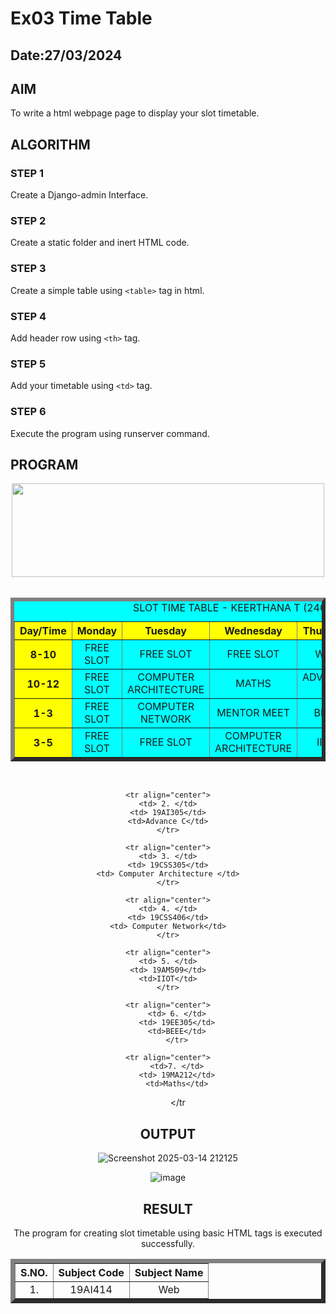 # Ex03 Time Table
## Date:27/03/2024

## AIM
To write a html webpage page to display your slot timetable.

## ALGORITHM
### STEP 1
Create a Django-admin Interface.

### STEP 2
Create a static folder and inert HTML code.

### STEP 3
Create a simple table using ```<table>``` tag in html.

### STEP 4
Add header row using ```<th>``` tag.

### STEP 5
Add your timetable using ```<td>``` tag.

### STEP 6
Execute the program using runserver command.

## PROGRAM

<!DOCTYPE html>
<html lang="en">
<head>
    <meta charset="UTF-8">
    <meta name="viewport" content="width=device-width, initial-scale=1.0">
    <title>Document</title>
</head>
<body>
    <html>
   <title> TIME TABLE </title>
   <body>
   <center>
   <img src="https://encrypted-tbn0.gstatic.com/images?q=tbn:ANd9GcTfVHM7lQHBY3fMmzXE1m0bYnMg3dsccFDu2g&s"height="150px"width="500px">

<br>
<table border="6" bgcolor="cyan" cellspacing="10" cellpadding="10">
<caption> SLOT TIME TABLE - KEERTHANA T (24002841) </caption>
<br>
<tr bgcolor="yellow">
    <th> Day/Time </th>
    <th> Monday </th>
    <th> Tuesday </th>
    <th> Wednesday </th>
    <th> Thursday </th>
    <th> Friday </th> 
    <th> Saturday</th>
</tr>
<tr align="center">
    <th bgcolor="yellow">8-10</th>
    <TD> FREE SLOT</TD>
    <TD>FREE SLOT</TD>
    <TD>FREE SLOT</TD>
    <TD>WEB</TD>
    <TD>FREE SLOT</TD>
    <TD>FREE SLOT</TD>
</tr>

<tr align="center">
    <th bgcolor="yellow">10-12</th>
    <TD> FREE SLOT</TD>
    <TD>COMPUTER ARCHITECTURE</TD>
    <TD>MATHS</TD>
    <TD>ADVANCE C</TD>
    <TD>ADVANCE C</TD>
    <TD>WEB</TD>
</tr>

<tr align="center">
    <th bgcolor="yellow">1-3</th>
    <TD> FREE SLOT</TD>
    <TD>COMPUTER NETWORK</TD>
    <TD>MENTOR MEET</TD>
    <TD>BEEE</TD>
    <TD>MATHS</TD>
    <TD>COMPUTER NETWORK</TD>
</tr>

<tr align="center">
    <th bgcolor="yellow">3-5</th>
    <TD> FREE SLOT</TD>
    <TD>FREE SLOT</TD>
    <TD>COMPUTER ARCHITECTURE</TD>
    <TD>IIOT</TD>
    <TD>IIOT</TD>
    <TD>BEEE</TD>
</tr>
</tr>

</table>
<br>
<table border="7" cellspacing="10" cellpadding="10">
<tr align="center">
<th> S.NO. </th>
<th> Subject Code</th>
<th> Subject Name </th>
</tr>
<tr align="center">
    <td> 1. </td>
    <td> 19AI414 </td>
    <td> Web </td>
    </tr>
    
    <tr align="center">
    <td> 2. </td>
    <td> 19AI305</td>
    <td>Advance C</td>
    </tr>
    
    <tr align="center">
    <td> 3. </td>
    <td> 19CSS305</td>
    <td> Computer Architecture </td>
    </tr>
    
    <tr align="center">
    <td> 4. </td>
    <td> 19CSS406</td>
    <td> Computer Network</td>
    </tr>
    
    <tr align="center">
    <td> 5. </td>
    <td> 19AM509</td>
    <td>IIOT</td>
    </tr>
    
    <tr align="center">
        <td> 6. </td>
        <td> 19EE305</td>
        <td>BEEE</td>
        </tr>

    <tr align="center">
        <td>7. </td>
        <td> 19MA212</td>
        <td>Maths</td>
        </tr


</body>
</html>


## OUTPUT

![Screenshot 2025-03-14 212125](https://github.com/user-attachments/assets/b4a876d4-0ecc-4726-a69f-be7b3f64587c)


![image](https://github.com/user-attachments/assets/57782e08-8540-4c99-a5f3-a2a5a847b53b)

## RESULT
The program for creating slot timetable using basic HTML tags is executed successfully.
